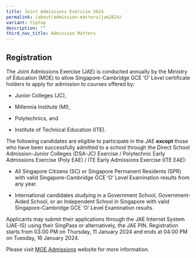 ```yaml
---
title: Joint Admissions Exercise 2024
permalink: /about/admission-matters/jae2024/
variant: tiptap
description: ""
third_nav_title: Admission Matters
---
```

<h2>Registration</h2><p></p><p>The Joint Admissions Exercise (JAE) is conducted annually by the Ministry of Education (MOE) to allow Singapore-Cambridge GCE ‘O’ Level certificate holders to apply for admission to courses offered by:</p><ul data-tight="true" class="tight"><li><p>Junior Colleges (JC),</p></li><li><p>Millennia Institute (MI),</p></li><li><p>Polytechnics, and</p></li><li><p>Institute of Technical Education (ITE).</p></li></ul><p>The following candidates are eligible to participate in the JAE&nbsp;<strong>except</strong>&nbsp;those who have been successfully admitted to a school through the Direct School Admission-Junior Colleges (DSA-JC) Exercise / Polytechnic Early Admissions Exercise (Poly EAE) / ITE Early Admissions Exercise (ITE EAE):</p><ul data-tight="true" class="tight"><li><p>All Singapore Citizens (SC) or Singapore Permanent Residents (SPR) with valid Singapore-Cambridge GCE ‘O’ Level Examination results from any year.</p></li><li><p>International candidates studying in a Government School, Government-Aided School, or an Independent School in Singapore with valid Singapore-Cambridge GCE ‘O’ Level Examination results.</p></li></ul><p>Applicants may submit their applications through the JAE Internet System (JAE-IS) using their SingPass or alternatively, the JAE PIN. Registration starts from 03:00 PM on Thursday, 11 January 2024 and ends at 04:00 PM on Tuesday, 16 January 2024.</p><p>Please visit&nbsp;<a href="https://www.moe.gov.sg/post-secondary/admissions/jae" rel="noopener noreferrer nofollow" target="_blank">MOE Admissions</a>&nbsp;website&nbsp;for more information.</p>